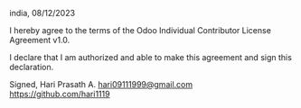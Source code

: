 india, 08/12/2023

I hereby agree to the terms of the Odoo Individual Contributor License Agreement v1.0.

I declare that I am authorized and able to make this agreement and sign this declaration.

Signed,
Hari Prasath A. 
hari09111999@gmail.com 
https://github.com/hari1119
